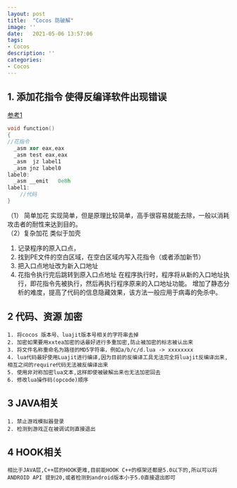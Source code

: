 ```yaml
---
layout: post
title:  "Cocos 防破解"
image: ''
date:   2021-05-06 13:57:06
tags:
- Cocos
description: ''
categories: 
- Cocos
---
```

## 1. 添加花指令 使得反编译软件出现错误
[参考1](https://blog.csdn.net/cuijinquan/article/details/18408053?utm_medium=distribute.pc_relevant.none-task-blog-2%7Edefault%7EBlogCommendFromMachineLearnPai2%7Edefault-18.control&depth_1-utm_source=distribute.pc_relevant.none-task-blog-2%7Edefault%7EBlogCommendFromMachineLearnPai2%7Edefault-18.control)
```c++
void function()
{
//花指令
  _asm xor eax,eax
  _asm test eax,eax
  _asm  jz label1
  _asm jnz label0
label0:
  _asm __emit   0e8h
label1:
    //代码
}
```
（1）  简单加花
实现简单，但是原理比较简单，高手很容易就能去除，一般以消耗攻击者的耐性来达到目的。  
（2）复杂加花
类似于加壳
1.  记录程序的原入口点，
2.  找到PE文件的空白区域，在空白区域内写入花指令（或者添加新节）
3.  把入口点地址改为新入口地址
4.  花指令执行完后跳转到原入口点地址
在程序执行时，程序将从新的入口地址执行，即花指令先被执行，然后再执行程序原来的入口地址功能。
增加了静态分析的难度，提高了代码的信息隐藏效果，该方法一般应用于病毒的免杀中。

## 2 代码、资源 加密
    1. 将cocos 版本号、luajit版本号相关的字符串去掉
    2. 加密如果要用xxtea加密的话最好进行多重加密,防止被加密的标志被认出来
    3. 将文件名称重命名为路径的MD5字符串，例如a/b/c/d.lua -> xxxxxxxx
    4. lua代码最好使用Luajit进行编译,因为目前的反编译工具无法完全将luajit反编译出来,相互之间的require代码无法被反编译出来
    5. 使用非对称加密lua文本,这样即使被破解出来也无法加密回去
    6. 修改lua操作码(opcode)顺序

## 3 JAVA相关 
    1. 禁止游戏模拟器登录
    2. 检测到游戏正在被调试则直接退出

## 4 HOOK相关
    相比于JAVA层,C++层的HOOK更难,目前能HOOK C++的框架还都是5.0以下的,所以可以将ANDROID API 提到20,或者检测到android版本小于5.0直接退出即可





